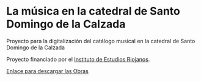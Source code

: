 # La música en la catedral de Santo Domingo de la Calzada

Proyecto para la digitalización del catálogo musical en la catedral de Santo Domingo de la Calzada

Proyecto financiado por el [Instituto de Estudios Riojanos](https://www.larioja.org/i-estudios-riojanos/es).

[Enlace para descargar las Obras](https://www.dropbox.com/s/p5h9byfxgy5hiw6/Obras.zip?dl=1)

